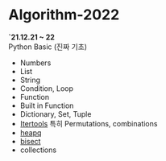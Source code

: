 # Algorithm-2022

<p>
  
  <b>`21.12.21 ~ 22</b><br>
Python Basic (진짜 기초)
    <ul> 
    <li>Numbers</li>
    <li>List</li>
    <li>String</li>
    <li>Condition, Loop</li>
    <li>Function</li>
    <li>Built in Function</li>
    <li>Dictionary, Set, Tuple</li>
    <li><a href = "https://docs.python.org/3/library/itertools.html">Itertools</a> 특히 Permutations, combinations</li>
    <li><a href = "https://docs.python.org/ko/3/library/heapq.html">heapq</a></li>
    <li><a href = "https://docs.python.org/ko/3/library/bisect.html">bisect</a></li>
    <li>collections</li>
  </ul>
</p>

